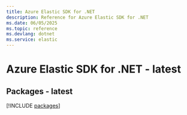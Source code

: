 ```yaml
---
title: Azure Elastic SDK for .NET
description: Reference for Azure Elastic SDK for .NET
ms.date: 06/05/2025
ms.topic: reference
ms.devlang: dotnet
ms.service: elastic
---
```

# Azure Elastic SDK for .NET - latest
## Packages - latest
[!INCLUDE [packages](elastic-index.md)]